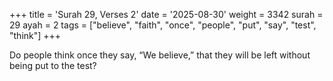 +++
title = 'Surah 29, Verses 2'
date = '2025-08-30'
weight = 3342
surah = 29
ayah = 2
tags = ["believe", "faith", "once", "people", "put", "say", "test", "think"]
+++

Do people think once they say, “We believe,” that they will be left without being put to the test?
